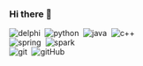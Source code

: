### Hi there 👋

![delphi](https://img.shields.io/badge/-Delphi-535458?style=flat&logo=delphi)&nbsp;
![python](https://img.shields.io/badge/-Python-535458?style=flat&logo=python)&nbsp;
![java](https://img.shields.io/badge/-Java-535458?style=flat&logo=java)&nbsp;
![c++](https://img.shields.io/badge/-C++-535458?style=flat&logo=c++)&nbsp;
<br/>
![spring](https://img.shields.io/badge/-Spring-535458?style=flat&logo=spring)&nbsp;
![spark](https://img.shields.io/badge/-Spark-535458?style=flat&logo=spark)&nbsp;
<br/>
![git](https://img.shields.io/badge/-Git-535458?style=flat&logo=git)&nbsp;
![gitHub](https://img.shields.io/badge/-GitHub-535458?style=flat&logo=github)&nbsp;

<!--
**lxxxv/lxxxv** is a ✨ _special_ ✨ repository because its `README.md` (this file) appears on your GitHub profile.

Here are some ideas to get you started:

- 🔭 I’m currently working on ...
- 🌱 I’m currently learning ...
- 👯 I’m looking to collaborate on ...
- 🤔 I’m looking for help with ...
- 💬 Ask me about ...
- 📫 How to reach me: ...
- 😄 Pronouns: ...
- ⚡ Fun fact: ...
-->
